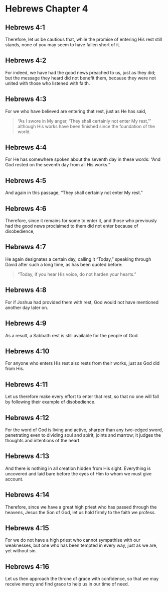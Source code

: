 # Hebrews Chapter 4

## Hebrews 4:1

Therefore, let us be cautious that, while the promise of entering His rest still stands, none of you may seem to have fallen short of it.

## Hebrews 4:2

For indeed, we have had the good news preached to us, just as they did; but the message they heard did not benefit them, because they were not united with those who listened with faith.

## Hebrews 4:3

For we who have believed are entering that rest, just as He has said,

> “As I swore in My anger,
> ‘They shall certainly not enter My rest,’”
> although His works have been finished since the foundation of the world.

## Hebrews 4:4

For He has somewhere spoken about the seventh day in these words: “And God rested on the seventh day from all His works.”

## Hebrews 4:5

And again in this passage, “They shall certainly not enter My rest.”

## Hebrews 4:6

Therefore, since it remains for some to enter it, and those who previously had the good news proclaimed to them did not enter because of disobedience,

## Hebrews 4:7

He again designates a certain day, calling it “Today,” speaking through David after such a long time, as has been quoted before:

> “Today, if you hear His voice,
> do not harden your hearts.”

## Hebrews 4:8

For if Joshua had provided them with rest, God would not have mentioned another day later on.

## Hebrews 4:9

As a result, a Sabbath rest is still available for the people of God.

## Hebrews 4:10

For anyone who enters His rest also rests from their works, just as God did from His.

## Hebrews 4:11

Let us therefore make every effort to enter that rest, so that no one will fall by following their example of disobedience.

## Hebrews 4:12

For the word of God is living and active, sharper than any two-edged sword, penetrating even to dividing soul and spirit, joints and marrow; it judges the thoughts and intentions of the heart.

## Hebrews 4:13

And there is nothing in all creation hidden from His sight. Everything is uncovered and laid bare before the eyes of Him to whom we must give account.

## Hebrews 4:14

Therefore, since we have a great high priest who has passed through the heavens, Jesus the Son of God, let us hold firmly to the faith we profess.

## Hebrews 4:15

For we do not have a high priest who cannot sympathise with our weaknesses, but one who has been tempted in every way, just as we are, yet without sin.

## Hebrews 4:16

Let us then approach the throne of grace with confidence, so that we may receive mercy and find grace to help us in our time of need.
